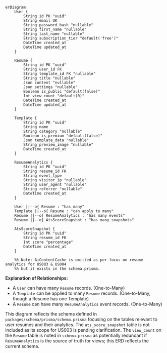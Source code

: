 ```mermaid
erDiagram
    User {
        String id PK "uuid"
        String email UK
        String password_hash "nullable"
        String first_name "nullable"
        String last_name "nullable"
        String subscription_tier "default('free')"
        DateTime created_at
        DateTime updated_at
    }

    Resume {
        String id PK "uuid"
        String user_id FK
        String template_id FK "nullable"
        String title "nullable"
        Json content "nullable"
        Json settings "nullable"
        Boolean is_public "default(false)"
        Int view_count "default(0)"
        DateTime created_at
        DateTime updated_at
    }

    Template {
        String id PK "uuid"
        String name
        String category "nullable"
        Boolean is_premium "default(false)"
        Json template_data "nullable"
        String preview_image "nullable"
        DateTime created_at
    }

    ResumeAnalytics {
        String id PK "uuid"
        String resume_id FK
        String event_type
        String visitor_ip "nullable"
        String user_agent "nullable"
        String referrer "nullable"
        DateTime created_at
    }

    User ||--o{ Resume : "has many"
    Template ||--o{ Resume : "can apply to many"
    Resume ||--o{ ResumeAnalytics : "has many events"
    Resume ||--o{ AtsScoreSnapshot : "has many snapshots"

    AtsScoreSnapshot {
        String id PK "uuid"
        String resume_id FK
        Int score "percentage"
        DateTime created_at
    }

    %% Note: AiContentCache is omitted as per focus on resume analytics for US003 & US004
    %% but it exists in the schema.prisma.
```

**Explanation of Relationships:**
*   A `User` can have many `Resume` records. (One-to-Many)
*   A `Template` can be applied to many `Resume` records. (One-to-Many, though a Resume has one Template)
*   A `Resume` can have many `ResumeAnalytics` event records. (One-to-Many)

This diagram reflects the schema defined in `packages/schema/prisma/schema.prisma` focusing on the tables relevant to user resumes and their analytics.
The `ats_score_snapshot` table is not included as its scope for US003 is pending clarification.
The `view_count` on the `Resume` table is noted in `schema.prisma` as potentially redundant if `ResumeAnalytics` is the source of truth for views; this ERD reflects the current schema.
